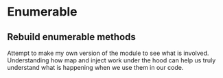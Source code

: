 # Enumerable
## Rebuild enumerable methods

Attempt to make my own version of the module to see what is involved.
Understanding how map and inject work under the hood can help us truly understand what is happening when we use them in our code.

